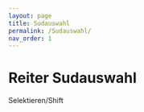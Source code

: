 ```yaml
---
layout: page
title: Sudauswahl
permalink: /Sudauswahl/
nav_order: 1
---
```


# Reiter Sudauswahl

Selektieren/Shift  
